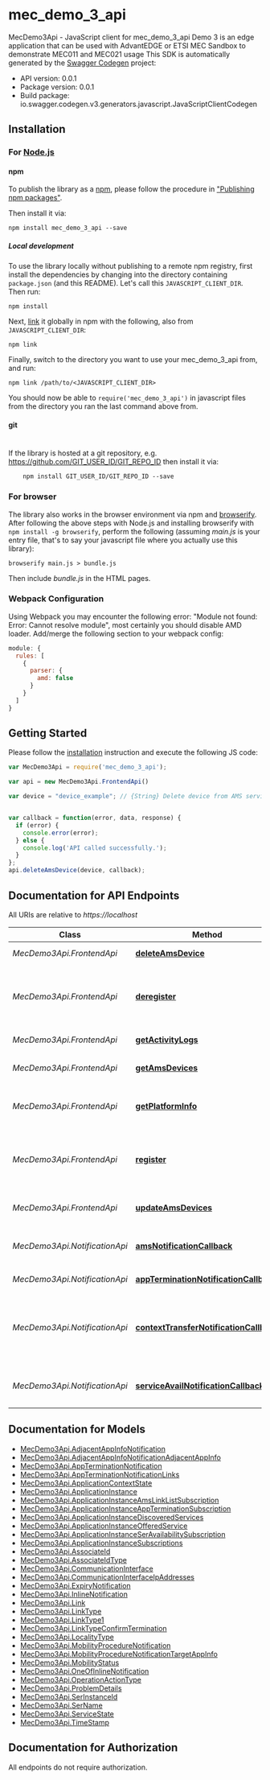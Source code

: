 # mec_demo_3_api

MecDemo3Api - JavaScript client for mec_demo_3_api
Demo 3 is an edge application that can be used with AdvantEDGE or ETSI MEC Sandbox to demonstrate MEC011 and MEC021 usage
This SDK is automatically generated by the [Swagger Codegen](https://github.com/swagger-api/swagger-codegen) project:

- API version: 0.0.1
- Package version: 0.0.1
- Build package: io.swagger.codegen.v3.generators.javascript.JavaScriptClientCodegen

## Installation

### For [Node.js](https://nodejs.org/)

#### npm

To publish the library as a [npm](https://www.npmjs.com/),
please follow the procedure in ["Publishing npm packages"](https://docs.npmjs.com/getting-started/publishing-npm-packages).

Then install it via:

```shell
npm install mec_demo_3_api --save
```

##### Local development

To use the library locally without publishing to a remote npm registry, first install the dependencies by changing 
into the directory containing `package.json` (and this README). Let's call this `JAVASCRIPT_CLIENT_DIR`. Then run:

```shell
npm install
```

Next, [link](https://docs.npmjs.com/cli/link) it globally in npm with the following, also from `JAVASCRIPT_CLIENT_DIR`:

```shell
npm link
```

Finally, switch to the directory you want to use your mec_demo_3_api from, and run:

```shell
npm link /path/to/<JAVASCRIPT_CLIENT_DIR>
```

You should now be able to `require('mec_demo_3_api')` in javascript files from the directory you ran the last 
command above from.

#### git
#
If the library is hosted at a git repository, e.g.
https://github.com/GIT_USER_ID/GIT_REPO_ID
then install it via:

```shell
    npm install GIT_USER_ID/GIT_REPO_ID --save
```

### For browser

The library also works in the browser environment via npm and [browserify](http://browserify.org/). After following
the above steps with Node.js and installing browserify with `npm install -g browserify`,
perform the following (assuming *main.js* is your entry file, that's to say your javascript file where you actually 
use this library):

```shell
browserify main.js > bundle.js
```

Then include *bundle.js* in the HTML pages.

### Webpack Configuration

Using Webpack you may encounter the following error: "Module not found: Error:
Cannot resolve module", most certainly you should disable AMD loader. Add/merge
the following section to your webpack config:

```javascript
module: {
  rules: [
    {
      parser: {
        amd: false
      }
    }
  ]
}
```

## Getting Started

Please follow the [installation](#installation) instruction and execute the following JS code:

```javascript
var MecDemo3Api = require('mec_demo_3_api');

var api = new MecDemo3Api.FrontendApi()

var device = "device_example"; // {String} Delete device from AMS service resource


var callback = function(error, data, response) {
  if (error) {
    console.error(error);
  } else {
    console.log('API called successfully.');
  }
};
api.deleteAmsDevice(device, callback);

```

## Documentation for API Endpoints

All URIs are relative to *https://localhost*

Class | Method | HTTP request | Description
------------ | ------------- | ------------- | -------------
*MecDemo3Api.FrontendApi* | [**deleteAmsDevice**](docs/FrontendApi.md#deleteAmsDevice) | **DELETE** /service/ams/delete/{device} | Delete an AMS device
*MecDemo3Api.FrontendApi* | [**deregister**](docs/FrontendApi.md#deregister) | **DELETE** /info/application/delete | Deregister with MEC Platform and delete associated resources
*MecDemo3Api.FrontendApi* | [**getActivityLogs**](docs/FrontendApi.md#getActivityLogs) | **GET** /info/logs | Returns activity logs
*MecDemo3Api.FrontendApi* | [**getAmsDevices**](docs/FrontendApi.md#getAmsDevices) | **GET** /info/ams | Returns the list of AMS Devices
*MecDemo3Api.FrontendApi* | [**getPlatformInfo**](docs/FrontendApi.md#getPlatformInfo) | **GET** /info/application | Returns the application dynamic information
*MecDemo3Api.FrontendApi* | [**register**](docs/FrontendApi.md#register) | **POST** /register/app | Register with MEC Platform and create necessary resources
*MecDemo3Api.FrontendApi* | [**updateAmsDevices**](docs/FrontendApi.md#updateAmsDevices) | **PUT** /service/ams/update/{device} | Updates the list of AMS devices
*MecDemo3Api.NotificationApi* | [**amsNotificationCallback**](docs/NotificationApi.md#amsNotificationCallback) | **POST** /services/callback/amsevent | Callback endpoint for AMS Notifications
*MecDemo3Api.NotificationApi* | [**appTerminationNotificationCallback**](docs/NotificationApi.md#appTerminationNotificationCallback) | **POST** /application/termination | 
*MecDemo3Api.NotificationApi* | [**contextTransferNotificationCallback**](docs/NotificationApi.md#contextTransferNotificationCallback) | **POST** /application/transfer | Callback endpoint for MEC021 context-state transfer notification
*MecDemo3Api.NotificationApi* | [**serviceAvailNotificationCallback**](docs/NotificationApi.md#serviceAvailNotificationCallback) | **POST** /services/callback/service-availability | Callback endpoint for MEC011 Notifications


## Documentation for Models

 - [MecDemo3Api.AdjacentAppInfoNotification](docs/AdjacentAppInfoNotification.md)
 - [MecDemo3Api.AdjacentAppInfoNotificationAdjacentAppInfo](docs/AdjacentAppInfoNotificationAdjacentAppInfo.md)
 - [MecDemo3Api.AppTerminationNotification](docs/AppTerminationNotification.md)
 - [MecDemo3Api.AppTerminationNotificationLinks](docs/AppTerminationNotificationLinks.md)
 - [MecDemo3Api.ApplicationContextState](docs/ApplicationContextState.md)
 - [MecDemo3Api.ApplicationInstance](docs/ApplicationInstance.md)
 - [MecDemo3Api.ApplicationInstanceAmsLinkListSubscription](docs/ApplicationInstanceAmsLinkListSubscription.md)
 - [MecDemo3Api.ApplicationInstanceAppTerminationSubscription](docs/ApplicationInstanceAppTerminationSubscription.md)
 - [MecDemo3Api.ApplicationInstanceDiscoveredServices](docs/ApplicationInstanceDiscoveredServices.md)
 - [MecDemo3Api.ApplicationInstanceOfferedService](docs/ApplicationInstanceOfferedService.md)
 - [MecDemo3Api.ApplicationInstanceSerAvailabilitySubscription](docs/ApplicationInstanceSerAvailabilitySubscription.md)
 - [MecDemo3Api.ApplicationInstanceSubscriptions](docs/ApplicationInstanceSubscriptions.md)
 - [MecDemo3Api.AssociateId](docs/AssociateId.md)
 - [MecDemo3Api.AssociateIdType](docs/AssociateIdType.md)
 - [MecDemo3Api.CommunicationInterface](docs/CommunicationInterface.md)
 - [MecDemo3Api.CommunicationInterfaceIpAddresses](docs/CommunicationInterfaceIpAddresses.md)
 - [MecDemo3Api.ExpiryNotification](docs/ExpiryNotification.md)
 - [MecDemo3Api.InlineNotification](docs/InlineNotification.md)
 - [MecDemo3Api.Link](docs/Link.md)
 - [MecDemo3Api.LinkType](docs/LinkType.md)
 - [MecDemo3Api.LinkType1](docs/LinkType1.md)
 - [MecDemo3Api.LinkTypeConfirmTermination](docs/LinkTypeConfirmTermination.md)
 - [MecDemo3Api.LocalityType](docs/LocalityType.md)
 - [MecDemo3Api.MobilityProcedureNotification](docs/MobilityProcedureNotification.md)
 - [MecDemo3Api.MobilityProcedureNotificationTargetAppInfo](docs/MobilityProcedureNotificationTargetAppInfo.md)
 - [MecDemo3Api.MobilityStatus](docs/MobilityStatus.md)
 - [MecDemo3Api.OneOfInlineNotification](docs/OneOfInlineNotification.md)
 - [MecDemo3Api.OperationActionType](docs/OperationActionType.md)
 - [MecDemo3Api.ProblemDetails](docs/ProblemDetails.md)
 - [MecDemo3Api.SerInstanceId](docs/SerInstanceId.md)
 - [MecDemo3Api.SerName](docs/SerName.md)
 - [MecDemo3Api.ServiceState](docs/ServiceState.md)
 - [MecDemo3Api.TimeStamp](docs/TimeStamp.md)


## Documentation for Authorization

 All endpoints do not require authorization.

